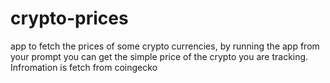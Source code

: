 # crypto-prices
app to fetch the prices of some crypto currencies, by running the app from your prompt you can get the simple price of the crypto you are tracking. Infromation is fetch from coingecko
